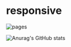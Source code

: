 # responsive

![pages](https://www.uplooder.net/img/image/83/2274fd9a6e5d41d96dc86a33ff1eb121/portfolio-880a1b3c4ee2d366900409aa30c26226.png)

![Anurag's GitHub stats](https://github-readme-stats.vercel.app/api?username=faezemoradi8993&show_icons=true&theme=radical)

